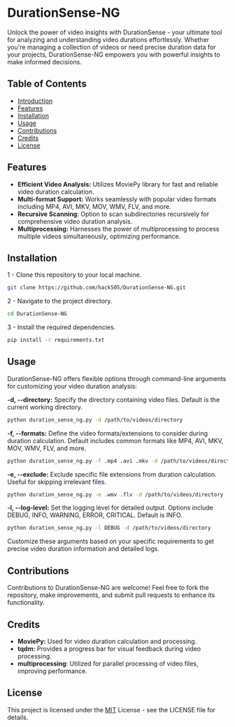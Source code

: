 # DurationSense-NG
Unlock the power of video insights with DurationSense - your ultimate tool for analyzing and understanding video durations effortlessly. Whether you're managing a collection of videos or need precise duration data for your projects, DurationSense-NG empowers you with powerful insights to make informed decisions.

## Table of Contents
- [Introduction](#introduction)
- [Features](#features)
- [Installation](#installation)
- [Usage](#usage)
- [Contributions](#contributions)
- [Credits](#credits)
- [License](#license)

## Features

- **Efficient Video Analysis:** Utilizes MoviePy library for fast and reliable video duration calculation.
- **Multi-format Support:** Works seamlessly with popular video formats including MP4, AVI, MKV, MOV, WMV, FLV, and more.
- **Recursive Scanning**: Option to scan subdirectories recursively for comprehensive video duration analysis.
- **Multiprocessing:** Harnesses the power of multiprocessing to process multiple videos simultaneously, optimizing performance.

## Installation

1 - Clone this repository to your local machine.

```bash
git clone https://github.com/hack505/DurationSense-NG.git

```

2 - Navigate to the project directory.

```bash
cd DurationSense-NG
```

3 - Install the required dependencies.

```bash
pip install -r requirements.txt

```

## Usage

DurationSense-NG offers flexible options through command-line arguments for customizing your video duration analysis:

**-d, --directory:** Specify the directory containing video files. Default is the current working directory.

```bash
python duration_sense_ng.py -d /path/to/videos/directory
```

**-f, --formats:** Define the video formats/extensions to consider during duration calculation. Default includes common formats like MP4, AVI, MKV, MOV, WMV, FLV, and more.

```bash
python duration_sense_ng.py -f .mp4 .avi .mkv -d /path/to/videos/directory 
```

**-e, --exclude:** Exclude specific file extensions from duration calculation. Useful for skipping irrelevant files.

```bash
python duration_sense_ng.py -e .wmv .flv -d /path/to/videos/directory
```

**-l, --log-level:** Set the logging level for detailed output. Options include DEBUG, INFO, WARNING, ERROR, CRITICAL. Default is INFO.

```bash
python duration_sense_ng.py -l DEBUG -d /path/to/videos/directory
```

Customize these arguments based on your specific requirements to get precise video duration information and detailed logs.

## Contributions

Contributions to DurationSense-NG are welcome! Feel free to fork the repository, make improvements, and submit pull requests to enhance its functionality.

## Credits

- **MoviePy:** Used for video duration calculation and processing.
- **tqdm:** Provides a progress bar for visual feedback during video processing.
- **multiprocessing**: Utilized for parallel processing of video files, improving performance.

## License

This project is licensed under the [MIT](https://github.com/hack505/Python-Video-Duration-Analyzer-Multi-threaded/blob/main/LICENSE) License - see the LICENSE file for details.
